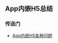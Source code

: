 ## App内嵌H5总结

### 传送门

- [App内嵌H5各种问题](https://github.com/careteenL/webFEDeveloper/blob/master/Front-end-knowledge/app-inlay-h5/20180603-app-inlay-h5.md)

